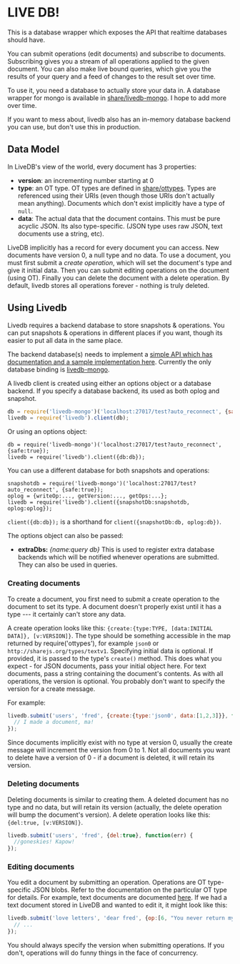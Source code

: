 # LIVE DB!

This is a database wrapper which exposes the API that realtime databases should
have.

You can submit operations (edit documents) and subscribe to documents.
Subscribing gives you a stream of all operations applied to the given
document. You can also make live bound queries, which give you the results of
your query and a feed of changes to the result set over time.

To use it, you need a database to actually store your data in.
A database wrapper for mongo is available in
[share/livedb-mongo](https://github.com/share/livedb-mongo). I hope to add more
over time.

If you want to mess about, livedb also has an in-memory database backend you can use, but don't use this in production.


## Data Model

In LiveDB's view of the world, every document has 3 properties:

- **version**: an incrementing number starting at 0
- **type**: an OT type. OT types are defined in
[share/ottypes](https://github.com/share/ottypes). Types are referenced using
their URIs (even though those URIs don't actually mean anything). Documents
which don't exist implicitly have a type of `null`.
- **data**: The actual data that the document contains. This must be pure
acyclic JSON. Its also type-specific. (JSON type uses raw JSON, text documents
use a string, etc).

LiveDB implicitly has a record for every document you can access. New documents
have version 0, a null type and no data. To use a document, you must first
submit a *create operation*, which will set the document's type and give it
initial data. Then you can submit editing operations on the document (using
OT). Finally you can delete the document with a delete operation. By
default, livedb stores all operations forever - nothing is truly deleted.


## Using Livedb

Livedb requires a backend database to store snapshots & operations. You can put
snapshots & operations in different places if you want, though its easier to
put all data in the same place.

The backend database(s) needs to implement a [simple API which has
documentation and a sample implementation
here](https://github.com/share/livedb/blob/master/lib/memory.js). Currently the
only database binding is [livedb-mongo](https://github.com/share/livedb-mongo).

A livedb client is created using either an options object or a database
backend. If you specify a database backend, its used as both oplog and
snapshot.

```javascript
db = require('livedb-mongo')('localhost:27017/test?auto_reconnect', {safe:true});
livedb = require('livedb').client(db);
```

Or using an options object:

```
db = require('livedb-mongo')('localhost:27017/test?auto_reconnect', {safe:true});
livedb = require('livedb').client({db:db});
```

You can use a different database for both snapshots and operations:

```
snapshotdb = require('livedb-mongo')('localhost:27017/test?auto_reconnect', {safe:true});
oplog = {writeOp:..., getVersion:..., getOps:...};
livedb = require('livedb').client({snapshotDb:snapshotdb, oplog:oplog});
```


`client({db:db});` is a shorthand for `client({snapshotDb:db, oplog:db})`.

The options object can also be passed:

- **extraDbs:** *{name:query db}* This is used to register extra database backends which will be
    notified whenever operations are submitted. They can also be used in
    queries.


### Creating documents

To create a document, you first need to submit a create operation to the
document to set its type. A document doesn't properly exist until it has a type
--- it certainly can't store any data.

A create operation looks like this: `{create:{type:TYPE, [data:INITIAL DATA]}, [v:VERSION]}`. The type should be something accessible in the map returned by require('ottypes'), for example `json0` or `http://sharejs.org/types/textv1`. Specifying initial data is optional. If provided, it is passed to the type's `create()` method. This does what you expect - for JSON documents, pass your initial object here. For text documents, pass a string containing the document's contents. As with all operations, the version is optional. You probably don't want to specify the version for a create message.

For example:

```javascript
livedb.submit('users', 'fred', {create:{type:'json0', data:[1,2,3]}}, function(err, version, transformedByOps, snapshot) {
  // I made a document, ma!
});
```

Since documents implicitly exist with no type at version 0, usually the create message will increment the version from 0 to 1. Not all documents you want to delete have a version of 0 - if a document is deleted, it will retain its version.

### Deleting documents

Deleting documents is similar to creating them. A deleted document has no type and no data, but will retain its version (actually, the delete operation will bump the document's version). A delete operation looks like this: `{del:true, [v:VERSION]}`.

```javascript
livedb.submit('users', 'fred', {del:true}, function(err) {
  //goneskies! Kapow!
});
```

### Editing documents

You edit a document by submitting an operation. Operations are OT type-specific JSON blobs. Refer to the documentation on the particular OT type for details. For example, text documents are documented [here](https://github.com/share/ottypes/blob/master/lib/text.js#L10-L16). If we had a text document stored in LiveDB and wanted to edit it, it might look like this:

```javascript
livedb.submit('love letters', 'dear fred', {op:[6, "You never return my calls!"], v:1002}, function(err) {
  // ...
});
```

You should always specify the version when submitting operations. If you don't, operations will do funny things in the face of concurrency.


